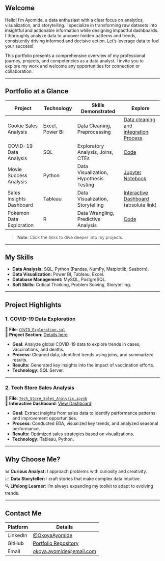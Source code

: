## **Welcome**
Hello! I’m Ayomide, a data enthusiast with a clear focus on analytics, visualization, and storytelling. I specialize in transforming raw datasets into insightful and actionable information while designing impactful dashboards. I thoroughly analyze data to uncover hidden patterns and trends, consistently driving informed and decisive action. Let’s leverage data to fuel your success!

This portfolio presents a comprehensive overview of my professional journey, projects, and competencies as a data analyst. I invite you to explore my work and welcome any opportunities for connection or collaboration.

---

## **Portfolio at a Glance**
| **Project**                  | **Technology**        | **Skills Demonstrated**                  | **Explore**                                                                                          |
|------------------------------|-----------------------|------------------------------------------|------------------------------------------------------------------------------------------------------|
| Cookie Sales Analysis  | Excel, Power Bi                  | Data Cleaning, Preprocessing             | [Data cleaning and integration Process](https://github.com/AyomideOkoya/Data_Cleaning_and_Interation_Process/blob/c10896a400530cc05fe7a9330a8a97784a7be4fc/README.md)                                                 |
| COVID-19 Data Analysis      | SQL                  | Exploratory Analysis, Joins, CTEs        | [Code](SQL_Projects/COVID_Exploration.sql)                                                         |
| Movie Success Analysis      | Python               | Data Visualization, Hypothesis Testing   | [Jupyter Notebook](Python_Projects/Movie_Success_Analysis.ipynb)                                    |
| Sales Insights Dashboard    | Tableau              | Data Visualization, Storytelling         | [Interactive Dashboard](https://public.tableau.com/views/Tech_Store_Sales_Insights) (absolute link) |
| Pokémon Data Exploration    | R                    | Data Wrangling, Predictive Analysis      | [Code](R_Projects/Pokemon_Data_Exploration.R)                                                      |

> **Note**: Click the links to dive deeper into my projects.  

---

## **My Skills**
- **Data Analysis:** SQL, Python (Pandas, NumPy, Matplotlib, Seaborn).  
- **Data Visualization:** Power BI, Tableau, Excel.  
- **Database Management:** MySQL, PostgreSQL.  
- **Soft Skills:** Critical Thinking, Problem Solving, Storytelling.

---

## **Project Highlights**

### 1. **COVID-19 Data Exploration**
📂 **File**: [`COVID_Exploration.sql`](SQL_Projects/COVID_Exploration.sql)  
🔗 **Project Section**: [Details here](#covid-19-data-exploration)  

- **Goal:** Analyze global COVID-19 data to explore trends in cases, vaccinations, and deaths.  
- **Process:** Cleaned data, identified trends using joins, and summarized results.  
- **Results:** Generated key insights into the impact of vaccination efforts.  
- **Technology:** SQL Server.  

---

### 2. **Tech Store Sales Analysis**
📂 **File**: [`Tech_Store_Sales_Analysis.ipynb`](Python_Projects/Tech_Store_Sales_Analysis.ipynb)  
🔗 **Interactive Dashboard**: [View Dashboard](https://public.tableau.com/views/Tech_Store_Sales_Insights)  

- **Goal:** Extract insights from sales data to identify performance patterns and improvement opportunities.  
- **Process:** Conducted EDA, visualized key trends, and analyzed seasonal performance.  
- **Results:** Optimized sales strategies based on visualizations.  
- **Technology:** Tableau, Python.  

---

## **Why Choose Me?**
📊 **Curious Analyst:** I approach problems with curiosity and creativity.  
📈 **Data Storyteller:** I craft stories that make complex data intuitive.  
🔍 **Lifelong Learner:** I’m always expanding my toolkit to adapt to evolving trends.  

---

## **Contact Me**
| **Platform**    | **Details**                                             |
|------------------|---------------------------------------------------------|
| LinkedIn         | [@OkoyaAyomide](https://linkedin.com/in/okoya-ayomide)  |
| GitHub           | [Portfolio Repository](https://github.com/okoyaayomide) |
| Email            | okoya.ayomide@email.com                                |
